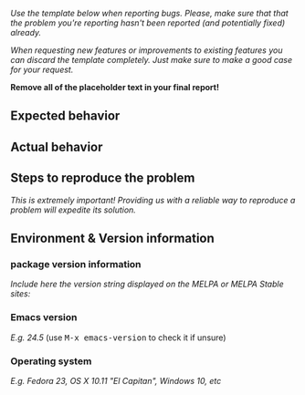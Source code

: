 *Use the template below when reporting bugs. Please, make sure that
that the problem you're reporting hasn't been reported (and
potentially fixed) already.*

*When requesting new features or improvements to existing features you can
discard the template completely. Just make sure to make a good case for your
request.*

**Remove all of the placeholder text in your final report!**

## Expected behavior

## Actual behavior

## Steps to reproduce the problem

*This is extremely important! Providing us with a reliable way to reproduce
a problem will expedite its solution.*

## Environment & Version information

### package version information

*Include here the version string displayed on the MELPA or MELPA Stable sites:*

### Emacs version

*E.g. 24.5* (use <kbd>M-x emacs-version</kbd> to check it if unsure)

### Operating system

*E.g. Fedora 23, OS X 10.11 "El Capitan", Windows 10, etc*
